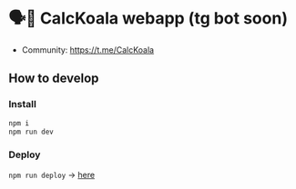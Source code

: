 # 🗣🤖 CalcKoala webapp (tg bot soon)

- Community: https://t.me/CalcKoala

## How to develop

### Install

```sh
npm i
npm run dev
```

### Deploy

`npm run deploy` -> [here](https://sotabots.github.io/calcoala-webapp/)
